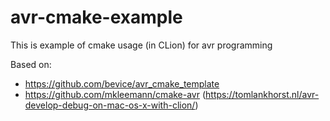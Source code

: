 # avr-cmake-example

This is example of cmake usage (in CLion) for avr programming

Based on:
* https://github.com/bevice/avr_cmake_template
* https://github.com/mkleemann/cmake-avr (https://tomlankhorst.nl/avr-develop-debug-on-mac-os-x-with-clion/)
